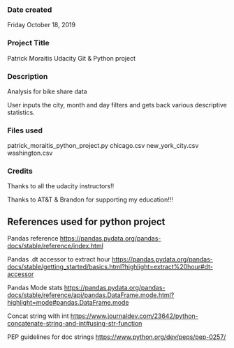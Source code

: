 ### Date created
Friday October 18, 2019

### Project Title
Patrick Moraitis Udacity Git & Python project

### Description
Analysis for bike share data

User inputs the city, month and day filters and gets back various descriptive statistics. 

### Files used
patrick_moraitis_python_project.py
chicago.csv
new_york_city.csv
washington.csv

### Credits
Thanks to all the udacity instructors!!

Thanks to AT&T & Brandon for supporting my education!!!

## References used for python project

Pandas reference
https://pandas.pydata.org/pandas-docs/stable/reference/index.html

Pandas .dt accessor to extract hour
https://pandas.pydata.org/pandas-docs/stable/getting_started/basics.html?highlight=extract%20hour#dt-accessor

Pandas Mode stats
https://pandas.pydata.org/pandas-docs/stable/reference/api/pandas.DataFrame.mode.html?highlight=mode#pandas.DataFrame.mode

Concat string with int
https://www.journaldev.com/23642/python-concatenate-string-and-int#using-str-function

PEP guidelines for doc strings
https://www.python.org/dev/peps/pep-0257/